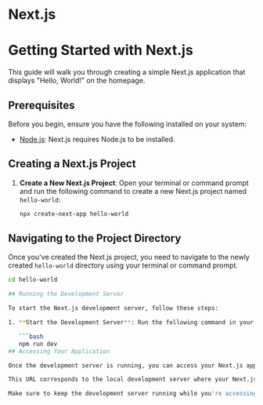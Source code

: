 # Next.js
# Getting Started with Next.js

This guide will walk you through creating a simple Next.js application that displays "Hello, World!" on the homepage.

## Prerequisites

Before you begin, ensure you have the following installed on your system:

- [Node.js](https://nodejs.org/): Next.js requires Node.js to be installed.

## Creating a Next.js Project

1. **Create a New Next.js Project**: Open your terminal or command prompt and run the following command to create a new Next.js project named `hello-world`:

   ```bash
   npx create-next-app hello-world
## Navigating to the Project Directory

Once you've created the Next.js project, you need to navigate to the newly created `hello-world` directory using your terminal or command prompt.

```bash
cd hello-world

## Running the Development Server

To start the Next.js development server, follow these steps:

1. **Start the Development Server**: Run the following command in your terminal or command prompt:

   ```bash
   npm run dev
## Accessing Your Application

Once the development server is running, you can access your Next.js application by navigating to [http://localhost:3000](http://localhost:3000) in your web browser.

This URL corresponds to the local development server where your Next.js application is being served. Opening this URL in your web browser will display your application, including the "Hello, World!" message if you followed the previous steps correctly.

Make sure to keep the development server running while you're accessing your application in the browser. You can leave the terminal or command prompt open where you started the development server.

